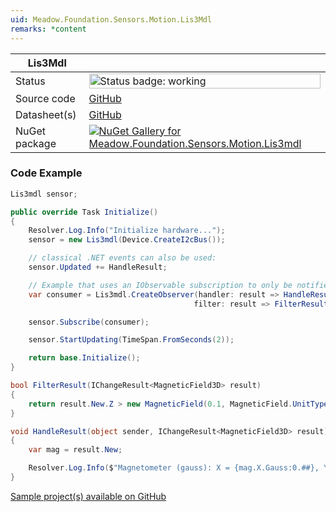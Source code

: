```yaml
---
uid: Meadow.Foundation.Sensors.Motion.Lis3Mdl
remarks: *content
---
```


| Lis3Mdl | |
|--------|--------|
| Status | <img src="https://img.shields.io/badge/Working-brightgreen" style="width: auto; height: -webkit-fill-available;" alt="Status badge: working" /> |
| Source code | [GitHub](https://github.com/WildernessLabs/Meadow.Foundation/tree/main/Source/Meadow.Foundation.Peripherals/Sensors.Motion.Lis3Mdl) |
| Datasheet(s) | [GitHub](https://github.com/WildernessLabs/Meadow.Foundation/tree/main/Source/Meadow.Foundation.Peripherals/Sensors.Motion.Lis3Mdl/Datasheet) |
| NuGet package | <a href="https://www.nuget.org/packages/Meadow.Foundation.Sensors.Motion.Lis3mdl/" target="_blank"><img src="https://img.shields.io/nuget/v/Meadow.Foundation.Sensors.Motion.Lis3mdl.svg?label=Meadow.Foundation.Sensors.Motion.Lis3mdl" alt="NuGet Gallery for Meadow.Foundation.Sensors.Motion.Lis3mdl" /></a> |
### Code Example

```csharp
Lis3mdl sensor;

public override Task Initialize()
{
    Resolver.Log.Info("Initialize hardware...");
    sensor = new Lis3mdl(Device.CreateI2cBus());

    // classical .NET events can also be used:
    sensor.Updated += HandleResult;

    // Example that uses an IObservable subscription to only be notified when the filter is satisfied
    var consumer = Lis3mdl.CreateObserver(handler: result => HandleResult(this, result),
                                         filter: result => FilterResult(result));

    sensor.Subscribe(consumer);

    sensor.StartUpdating(TimeSpan.FromSeconds(2));

    return base.Initialize();
}

bool FilterResult(IChangeResult<MagneticField3D> result)
{
    return result.New.Z > new MagneticField(0.1, MagneticField.UnitType.Gauss);
}

void HandleResult(object sender, IChangeResult<MagneticField3D> result)
{
    var mag = result.New;

    Resolver.Log.Info($"Magnetometer (gauss): X = {mag.X.Gauss:0.##}, Y = {mag.Y.Gauss:0.##}, Z = {mag.Z.Gauss:0.##}");
}

```

[Sample project(s) available on GitHub](https://github.com/WildernessLabs/Meadow.Foundation/tree/main/Source/Meadow.Foundation.Peripherals/Sensors.Motion.Lis3Mdl/Samples/Lis3Mdl_Sample)

